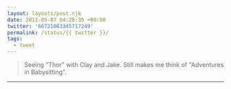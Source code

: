 ```yaml
---
layout: layouts/post.njk
date: 2011-05-07 04:28:35 +00:00
twitter: '66721063345717249'
permalink: /status/{{ twitter }}/
tags: 
  - tweet
---
```


> Seeing "Thor" with Clay and Jake. Still makes me think of "Adventures in Babysitting".

---
